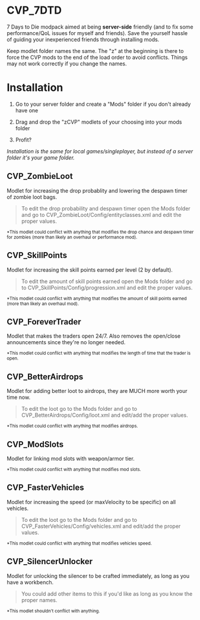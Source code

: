 # CVP_7DTD
 7 Days to Die modpack aimed at being **server-side** friendly (and to fix some performance/QoL issues for myself and friends). Save the yourself hassle of guiding your inexperienced friends through installing mods.

 Keep modlet folder names the same. The "z" at the beginning is there to force the CVP mods to the end of the load order to avoid conflicts. Things may not work correctly if you change the names.




 # Installation
 1. Go to your server folder and create a "Mods" folder if you don't already have one

 2. Drag and drop the "zCVP" modlets of your choosing into your mods folder

 3. Profit?


 *Installation is the same for local games/singleplayer, but instead of a server folder it's your game folder.*




## CVP_ZombieLoot
Modlet for increasing the drop probablity and lowering the despawn timer of zombie loot bags.

> To edit the drop probability and despawn timer open the Mods folder and go to CVP_ZombieLoot/Config/entityclasses.xml and edit the proper values.



<sub>*This modlet could conflict with anything that modifies the drop chance and despawn timer for zombies (more than likely an overhaul or performance mod).</sub>




## CVP_SkillPoints
Modlet for increasing the skill points earned per level (2 by default).

> To edit the amount of skill points earned open the Mods folder and go to CVP_SkillPoints/Config/progression.xml and edit the proper values.



<sub>*This modlet could conflict with anything that modifies the amount of skill points earned (more than likely an overhaul mod).</sub>




## CVP_ForeverTrader
Modlet that makes the traders open 24/7. Also removes the open/close announcements since they're no longer needed.





<sub>*This modlet could conflict with anything that modifies the length of time that the trader is open.</sub>




## CVP_BetterAirdrops
Modlet for adding better loot to airdrops, they are MUCH more worth your time now.

> To edit the loot go to the Mods folder and go to CVP_BetterAirdrops/Config/loot.xml and edit/add the proper values.



<sub>*This modlet could conflict with anything that modifies airdrops.</sub>




## CVP_ModSlots
Modlet for linking mod slots with weapon/armor tier.





<sub>*This modlet could conflict with anything that modifies mod slots.</sub>




## CVP_FasterVehicles
Modlet for increasing the speed (or maxVelocity to be specific) on all vehicles. 

> To edit the loot go to the Mods folder and go to CVP_FasterVehicles/Config/vehicles.xml and edit/add the proper values.



<sub>*This modlet could conflict with anything that modifies vehicles speed.</sub>




## CVP_SilencerUnlocker
Modlet for unlocking the silencer to be crafted immediately, as long as you have a workbench. 

> You could add other items to this if you'd like as long as you know the proper names.



<sub>*This modlet shouldn't conflict with anything.</sub>